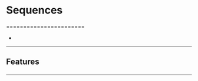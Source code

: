 # Sequences
=======================


- []()
-----------------------------------------------------------------------------------------------------

## Features


### 


-----------------------------------------------------------------------------------------------------